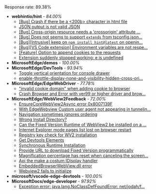 Response rate: 89.38%

* **webhintio/hint** - _84.00%_
  * [[Bug] Crash if there be a <200b> character in html file](https://github.com/webhintio/hint/issues/5082)
  * [JSON output is not valid JSON](https://github.com/webhintio/hint/issues/5081)
  * [[Bug] Cross-origin resource needs a 'crossorigin' attribute ...](https://github.com/webhintio/hint/issues/5054)
  * [[Bug] Does not seems to support `extends` from tsconfig.json...](https://github.com/webhintio/hint/issues/5035)
  * [[Bug][Intrusive] keep on `npm install hint@latest` on openin...](https://github.com/webhintio/hint/issues/5034)
  * [[Bug][VS Code extension] Environment variables are not respe...](https://github.com/webhintio/hint/issues/4957)
  * [[Feature] Option to append cookies to the requests](https://github.com/webhintio/hint/issues/5079)
  * [Extension suddenly stopped working: e is undefined](https://github.com/webhintio/hint/issues/5078)
* **MicrosoftEdge/demos** - _100.00%_
* **MicrosoftEdge/DevTools** - _93.94%_
  * [Toggle vertical orientation for console drawer](https://github.com/MicrosoftEdge/DevTools/issues/34)
  * [enable-throttle-display-none-and-visibility-hidden-cross-ori...](https://github.com/MicrosoftEdge/DevTools/issues/3)
* **MicrosoftEdge/EdgeWebDriver** - _77.78%_
  * ["invalid cookie domain" when adding cookie to browser](https://github.com/MicrosoftEdge/EdgeWebDriver/issues/9)
  * [Crash Browser and Error with ver99 or higher driver and brow...](https://github.com/MicrosoftEdge/EdgeWebDriver/issues/8)
* **MicrosoftEdge/WebView2Feedback** - _72.00%_
  * [EnsureCoreWebView2Async error 0x8007139F](https://github.com/MicrosoftEdge/WebView2Feedback/issues/2343)
  * [With EdgeWebview Custom user agent not appearing in tunnelin...](https://github.com/MicrosoftEdge/WebView2Feedback/issues/2342)
  * [Navigation sometimes ignores ordering](https://github.com/MicrosoftEdge/WebView2Feedback/issues/2336)
  * [Wrong Install Directory? ](https://github.com/MicrosoftEdge/WebView2Feedback/issues/2335)
  * [Can the Fixed Version Runtime of WebView2 be installed on a ...](https://github.com/MicrosoftEdge/WebView2Feedback/issues/2334)
  * [Internet Explorer mode pages list lost on browser restart](https://github.com/MicrosoftEdge/WebView2Feedback/issues/2332)
  * [Registry key check for WV2 installation](https://github.com/MicrosoftEdge/WebView2Feedback/issues/2331)
  * [Get Devtools Elements](https://github.com/MicrosoftEdge/WebView2Feedback/issues/2328)
  * [Synchronous Runtime Installation](https://github.com/MicrosoftEdge/WebView2Feedback/issues/2327)
  * [Provide URL to download Fixed Version programmatically](https://github.com/MicrosoftEdge/WebView2Feedback/issues/2326)
  * [Magnification percentage has reset when canceling the screen...](https://github.com/MicrosoftEdge/WebView2Feedback/issues/2325)
  * [Api the make a costum IDisplay handler](https://github.com/MicrosoftEdge/WebView2Feedback/issues/2329)
  * [ EmbeddedBrowserWebView.dll error](https://github.com/MicrosoftEdge/WebView2Feedback/issues/2310)
  * [Webview2 fails to initialize](https://github.com/MicrosoftEdge/WebView2Feedback/issues/2302)
* **microsoft/vscode-edge-devtools** - _100.00%_
* **MicrosoftDocs/edge-developer** - _97.92%_
  * [Exception error: java.lang.NoClassDefFoundError: net/jodah/f...](https://github.com/MicrosoftDocs/edge-developer/issues/1872)
